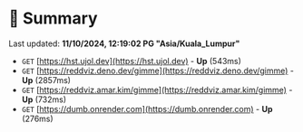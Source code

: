 # 📖 Summary
Last updated: **11/10/2024, 12:19:02 PG "Asia/Kuala_Lumpur"**

- `GET` [https://hst.ujol.dev](https://hst.ujol.dev) - **Up** (543ms)
- `GET` [https://reddviz.deno.dev/gimme](https://reddviz.deno.dev/gimme) - **Up** (2857ms)
- `GET` [https://reddviz.amar.kim/gimme](https://reddviz.amar.kim/gimme) - **Up** (732ms)
- `GET` [https://dumb.onrender.com](https://dumb.onrender.com) - **Up** (276ms)
